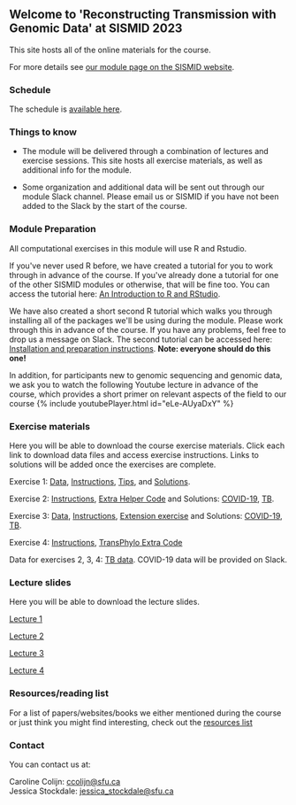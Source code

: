 
## Welcome to 'Reconstructing Transmission with Genomic Data' at SISMID 2023

This site hosts all of the online materials for the course. 

For more details see [our module page on the SISMID website](https://si.biostat.washington.edu/institutes/sismid/MD2307).

### Schedule

The schedule is [available here](https://jessicastockdale.github.io/SISMID2023-transmission-genomics/Files/Mod7_schedule.pdf).

### Things to know

- The module will be delivered through a combination of lectures and exercise sessions. This site hosts all exercise materials, as well as additional info for the module.

- Some organization and additional data will be sent out through our module Slack channel. Please email us or SISMID if you have not been added to the Slack by the start of the course.


### Module Preparation

All computational exercises in this module will use R and Rstudio.

If you've never used R before, we have created a tutorial for you to work through in advance of the course. If you've already done a tutorial for one of the other SISMID modules or otherwise, that will be fine too. You can access the tutorial here: [An Introduction to R and RStudio](https://jessicastockdale.github.io/SISMID2023-transmission-genomics/Files/R_tutorial.html).

We have also created a short second R tutorial which walks you through installing all of the packages we'll be using during the module. Please work through this in advance of the course. If you have any problems, feel free to drop us a message on Slack. The second tutorial can be accessed here: [Installation and preparation instructions](https://jessicastockdale.github.io/SISMID2023-transmission-genomics/Files/R_tutorial2.html). **Note: everyone should do this one!**

In addition, for participants new to genomic sequencing and genomic data, we ask you to watch the following Youtube lecture in advance of the course, which provides a short primer on relevant aspects of the field to our course
{% include youtubePlayer.html id="eLe-AUyaDxY" %}


### Exercise materials 

Here you will be able to download the course exercise materials. Click each link to download data files and access exercise instructions. Links to solutions will be added once the exercises are complete.

Exercise 1: [Data](https://jessicastockdale.github.io/SISMID2023-transmission-genomics/source/FMD-AU-data.zip), [Instructions](https://jessicastockdale.github.io/SISMID2023-transmission-genomics/source/Exercise1.html), [Tips](https://jessicastockdale.github.io/SISMID2023-transmission-genomics/source/Exercise1_Tips.html), and [Solutions](https://jessicastockdale.github.io/SISMID2023-transmission-genomics/source/Exercise1_results.pdf).

Exercise 2: [Instructions](https://jessicastockdale.github.io/SISMID2023-transmission-genomics/source/Exercise2.html), [Extra Helper Code](https://jessicastockdale.github.io/SISMID2023-transmission-genomics/source/wf_distribution.R)
and Solutions: [COVID-19](https://jessicastockdale.github.io/SISMID2023-transmission-genomics/source/ex2_coviddata.R), [TB](https://jessicastockdale.github.io/SISMID2023-transmission-genomics/source/ex2_tbdata.R).

Exercise 3: [Data](https://jessicastockdale.github.io/SISMID2023-transmission-genomics/source/Flu_data.zip), [Instructions](https://jessicastockdale.github.io/SISMID2023-transmission-genomics/source/Exercise3.html), [Extension exercise](https://jessicastockdale.github.io/SISMID2023-transmission-genomics/source/Exercise3_extension.html) and Solutions: [COVID-19](https://jessicastockdale.github.io/SISMID2023-transmission-genomics/source/ex3_coviddata.R), [TB](https://jessicastockdale.github.io/SISMID2023-transmission-genomics/source/ex3_tbdata.R).

Exercise 4: [Instructions](https://jessicastockdale.github.io/SISMID2023-transmission-genomics/source/Exercise4.html), [TransPhylo Extra Code](https://jessicastockdale.github.io/SISMID2023-transmission-genomics/source/transphylo_extras.R) 
<!--- 
and Solutions: [COVID-19](https://jessicastockdale.github.io/SISMID2023-transmission-genomics/source/ex4_coviddata.R), [TB](https://jessicastockdale.github.io/SISMID2023-transmission-genomics/source/ex4_tbdata.R). -->

Data for exercises 2, 3, 4: [TB data](https://jessicastockdale.github.io/SISMID2023-transmission-genomics/source/TB_data.zip). COVID-19 data will be provided on Slack.


### Lecture slides

Here you will be able to download the lecture slides.

[Lecture 1](https://jessicastockdale.github.io/SISMID2023-transmission-genomics/Files/sismid_L1_intro-b-2023.pdf)

[Lecture 2](https://jessicastockdale.github.io/SISMID2023-transmission-genomics/Files/SISMID-L2-NONPHYLO.pdf)

[Lecture 3](https://jessicastockdale.github.io/SISMID2023-transmission-genomics/Files/IntroPhylogeneticsNotes-2023.html)

[Lecture 4](https://jessicastockdale.github.io/SISMID2023-transmission-genomics/Files/sismid_L3_transphylomath_2023.pdf)

<!---
[Lecture 5](https://jessicastockdale.github.io/SISMID2023-transmission-genomics/Files/L5-RF.pdf)
-->

### Resources/reading list

For a list of papers/websites/books we either mentioned during the course or just think you might find interesting, check out the [resources list](https://jessicastockdale.github.io/SISMID2023-transmission-genomics/Files/Resources_list.pdf)

### Contact

You can contact us at:

Caroline Colijn: <ccolijn@sfu.ca>  
Jessica Stockdale: <jessica_stockdale@sfu.ca>

